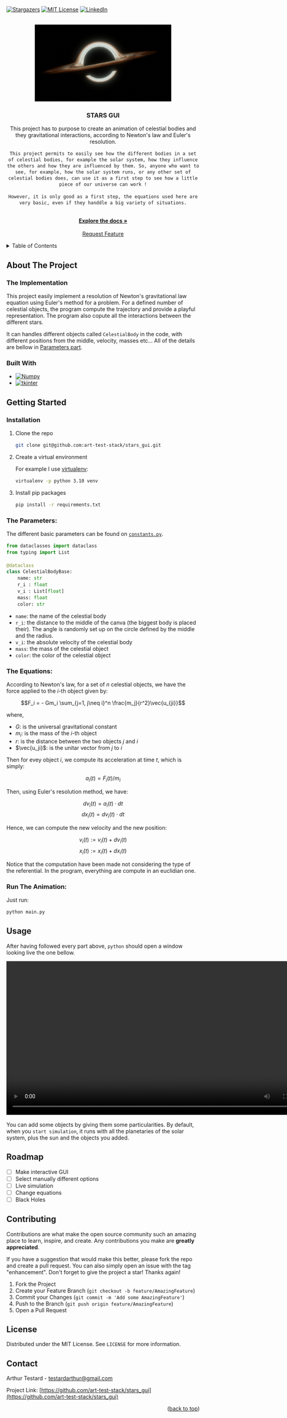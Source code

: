 <!-- Template source: See: https://github.com/othneildrew/Best-README-Template -->
<a id="readme-top"></a>

[![Stargazers][stars-shield]][stars-url]
[![MIT License][license-shield]][license-url]
[![LinkedIn][linkedin-shield]](https://www.linkedin.com/in/arthur-testard/)


<!-- PROJECT LOGO -->
<br />
<div align="center">
  <a href="https://github.com/art-test-stack/stars_gui">
    <img src="rsc/logo.jpg" alt="Logo" height="200">
  </a>

<h3 align="center">STARS GUI</h3>

  <p align="center">
    This project has to purpose to create an animation of celestial bodies and they gravitational interactions, according to Newton's law and Euler's resolution.

    This project permits to easily see how the different bodies in a set of celestial bodies, for example the solar system, how they influence the others and how they are influenced by them. So, anyone who want to see, for example, how the solar system runs, or any other set of celestial bodies does, can use it as a first step to see how a little piece of our universe can work !

    However, it is only good as a first step, the equations used here are very basic, even if they handdle a big variety of situations.
  <br/>
    <a href="https://github.com/art-test-stack/stars_gui"><strong>Explore the docs »</strong></a>
    <br />
    <br />
    <a href="https://github.com/art-test-stack/stars_gui/issues/new?labels=enhancement&template=feature-request---.md">Request Feature</a>
  </p>
</div>



<!-- TABLE OF CONTENTS -->
<details>
  <summary>Table of Contents</summary>
  <ol>
    <li>
      <a href="#about-the-project">About The Project</a>
      <ul>
        <li><a href="#the-implementation">The implementation</a></li>
        <li><a href="#built-with">Built With</a></li>
      </ul>
    </li>
    <li>
      <a href="#getting-started">Getting Started</a>
      <ul>
        <li><a href="#installation">Installation</a></li>
        <li><a href="#the-parameters">The Parameters</a></li>
        <li><a href="#the-equation">The Equations</a></li>
        <li><a href="#run-simulation">Run Simulation</a></li>
      </ul>
    </li>
    <li><a href="#usage">Usage</a></li>
    <li><a href="#roadmap">Roadmap</a></li>
    <li><a href="#contributing">Contributing</a></li>
    <li><a href="#license">License</a></li>
    <li><a href="#contact">Contact</a></li>
  </ol>
</details>



<!-- ABOUT THE PROJECT -->
## About The Project

### The Implementation

This project easily implement a resolution of Newton's gravitational law equation using Euler's method for a problem. For a defined number of celestial objects, the program compute the trajectory and provide a playful representation. The program also copute all the interactions between the different stars.


It can handles different objects called `CelestialBody` in the code, with different positions from the middle, velocity, masses etc... All of the details are bellow in [Parameters part](#the-parameters).

### Built With

* [![Numpy][Numpy]][Numpy-url]
* [![tkinter][Tkinter]][Tkinter-url]
<!-- * [![Sklearn][Sklearn]][Sklearn-url]
* [![Tqdm][Tqdm]][Tqdm-url] -->

<!-- <p align="right">(<a href="#readme-top">back to top</a>)</p> -->


<!-- GETTING STARTED -->
## Getting Started

### Installation

1. Clone the repo
   ```sh
   git clone git@github.com:art-test-stack/stars_gui.git
   ```
2. Create a virtual environment
    
    For example I use [virtualenv](https://virtualenv.pypa.io/en/latest/):
   ```sh
   virtualenv -p python 3.10 venv
   ```
3. Install pip packages
   ```sh
   pip install -r requirements.txt
   ```

<!-- <p align="right">(<a href="#readme-top">back to top</a>)</p> -->


### The Parameters:

The different basic parameters can be found on [`constants.py`](app/constants.py).

```python
from dataclasses import dataclass
from typing import List

@dataclass
class CelestialBodyBase:
    name: str 
    r_i : float
    v_i : List[float]
    mass: float
    color: str
```

- `name`: the name of the celestial body
- `r_i`: the distance to the middle of the canva (the biggest body is placed their). The angle is randomly set up on the circle defined by the middle and the radius.
- `v_i`: the absolute velocity of the celestial body
- `mass`: the mass of the celestial object
- `color`: the color of the celestial object

### The Equations:

According to Newton's law, for a set of $n$ celestial objects, we have the force applied to the $i$-th object given by:

$$F_i = - Gm_i \sum_{j=1, j\neq i}^n \frac{m_j}{r^2}\vec{u_{ji}}$$

where,
- $G$: is the universal gravitational constant
- $m_i$: is the mass of the $i$-th object
- $r$: is the distance between the two objects $j$ and $i$
- $\vec{u_ji}$: is the unitar vector from $j$ to $i$

Then for evey object $i$, we compute its acceleration at time $t$, which is simply:

$$a_i(t) = F_i(t) / m_i$$

Then, using Euler's resolution method, we have:

$$dv_i(t) = a_i(t) \cdot dt$$
$$dx_i(t) = dv_i(t) \cdot dt$$

Hence, we can compute the new velocity and the new position:

$$v_i(t) := v_i(t) + dv_i(t)$$
$$x_i(t) := x_i(t) + dx_i(t)$$

Notice that the computation have been made not considering the type of the referential. In the program, everything are compute in an euclidian one.

### Run The Animation:

Just run:

```bash
python main.py
```

## Usage

After having followed every part above, `python` should open a window looking live the one bellow.

<a href="https://github.com/art-test-stack/stars_gui">
    <video src="rsc/demo.mov" alt="Demo" height="400">
</a>

You can add some objects by giving them some particularities. By default, when you `start simulation`, it runs with all the planetaries of the solar system, plus the sun and the objects you added. 
<!-- <p align="right">(<a href="#readme-top">back to top</a>)</p> -->


<!-- ROADMAP -->
## Roadmap

- [ ] Make interactive GUI
- [ ] Select manually different options
- [ ] Live simulation
- [ ] Change equations
- [ ] Black Holes

<!-- See the [open issues](https://github.com/art-test-stack/stars_gui/issues) for a full list of proposed features (and known issues). -->

<!-- <p align="right">(<a href="#readme-top">back to top</a>)</p> -->



<!-- CONTRIBUTING -->
## Contributing

Contributions are what make the open source community such an amazing place to learn, inspire, and create. Any contributions you make are **greatly appreciated**.

If you have a suggestion that would make this better, please fork the repo and create a pull request. You can also simply open an issue with the tag "enhancement".
Don't forget to give the project a star! Thanks again!

1. Fork the Project
2. Create your Feature Branch (`git checkout -b feature/AmazingFeature`)
3. Commit your Changes (`git commit -m 'Add some AmazingFeature'`)
4. Push to the Branch (`git push origin feature/AmazingFeature`)
5. Open a Pull Request

<!-- <p align="right">(<a href="#readme-top">back to top</a>)</p> -->



<!-- LICENSE -->
## License

Distributed under the MIT License. See `LICENSE` for more information.

<!-- <p align="right">(<a href="#readme-top">back to top</a>)</p> -->



<!-- CONTACT -->
## Contact

Arthur Testard - testardarthur@gmail.com

Project Link: [https://github.com/art-test-stack/stars_gui](https://github.com/art-test-stack/stars_gui)

<p align="right">(<a href="#readme-top">back to top</a>)</p>



<!-- MARKDOWN LINKS & IMAGES -->
[contributors-shield]: https://img.shields.io/github/contributors/art-test-stack/stars_gui.svg?style=for-the-badge
[contributors-url]: https://github.com/art-test-stack/stars_gui/graphs/contributors
[forks-shield]: https://img.shields.io/github/forks/art-test-stack/stars_gui.svg?style=for-the-badge
[forks-url]: https://github.com/art-test-stack/stars_gui/network/members
[stars-shield]: https://img.shields.io/github/stars/art-test-stack/stars_gui.svg?style=for-the-badge
[stars-url]: https://github.com/art-test-stack/stars_gui/stargazers
[issues-shield]: https://img.shields.io/github/issues/art-test-stack/stars_gui.svg?style=for-the-badge
[issues-url]: https://github.com/art-test-stack/stars_gui/issues
[license-shield]: https://img.shields.io/github/license/art-test-stack/stars_gui.svg?style=for-the-badge
[license-url]: https://github.com/art-test-stack/stars_gui/blob/main/LICENSE
[linkedin-shield]: https://img.shields.io/badge/-LinkedIn-black.svg?style=for-the-badge&logo=linkedin&colorB=555
[linkedin-url]: https://linkedin.com/in/arthur-testard
[product-screenshot]: images/screenshot.png
[Numpy]: https://img.shields.io/badge/numpy-000000?style=for-the-badge&logo=nextdotjs&logoColor=white
[Numpy-url]: https://numpy.org/
[Tkinter]: https://img.shields.io/badge/tkinter-%23F7931E.svg?style=for-the-badge&logo=scikit-learn&logoColor=white
[Tkinter-url]: https://tkinter.org/stable/
<!-- [Matplotlib]: https://img.shields.io/badge/Matplotlib-20232A?style=for-the-badge&logo=react&logoColor=61DAFB
[Matplotlib-url]: https://matplotlib.org/
[Tqdm]: https://img.shields.io/badge/tqdm-35495E?style=for-the-badge
[Tqdm-url]: https://tqdm.github.io/ -->
